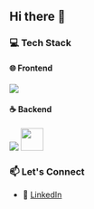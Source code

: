 ## Hi there 👋

### 💻 Tech Stack

#### 🌐 Frontend
<p align="left">
  <img src="https://skillicons.dev/icons?i=html,css,bootstrap,js,jquery,react,ts" />
</p>

#### ☕ Backend
<p align="left">
  <img src="https://skillicons.dev/icons?i=java,spring,docker" />
  <img src="https://cdn.jsdelivr.net/gh/devicons/devicon/icons/mysql/mysql-original.svg" width="40" />
</p>

### 📫 Let's Connect

- 💼 [LinkedIn]([https://www.linkedin.com/in/your-profile/](https://www.linkedin.com/in/matt-martinez2120/))
<!--
**MDMartinez2120/MDMartinez2120** is a ✨ _special_ ✨ repository because its `README.md` (this file) appears on your GitHub profile.

Here are some ideas to get you started:

- 🔭 I’m currently working on ...
- 🌱 I’m currently learning ...
- 👯 I’m looking to collaborate on ...
- 🤔 I’m looking for help with ...
- 💬 Ask me about ...
- 📫 How to reach me: ...
- 😄 Pronouns: ...
- ⚡ Fun fact: ...
-->
